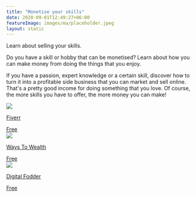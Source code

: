 ```yaml
---
title: "Monetise your skills"
date: 2020-09-01T12:49:27+06:00
featureImage: images/ma/placeholder.jpeg
layout: static
---
```


Learn about selling your skills.

Do you have a skill or hobby that can be monetised? Learn about how you can make money from doing the things that you enjoy.

If you have a passion, expert knowledge or a certain skill, discover how to turn it into a profitable side business that you can market and sell online. That's a pretty good income for doing something that you love. Of course, the more skills you have to offer, the more money you can make!

<a class="ma-link" href="https://www.fiverr.com/"><div class="ma-card ma-card-Wealth"><div class="ma-icon"><img src ="/images/Icon-check - wealth - opacity.svg"/></div><div class="ma-name"><p>Fiverr</p></div><div class="ma-paid-text"><span>Free</span></div></div></a><a class="ma-link" href="https://www.thewaystowealth.com/make-money/fiverr/"><div class="ma-card ma-card-Wealth"><div class="ma-icon"><img src ="/images/Icon-check - wealth - opacity.svg"/></div><div class="ma-name"><p>Ways To Wealth</p></div><div class="ma-paid-text"><span>Free</span></div></div></a><a class="ma-link" href="https://www.digitalfodder.com/how-to-make-money-on-fiverr/"><div class="ma-card ma-card-Wealth"><div class="ma-icon"><img src ="/images/Icon-check - wealth - opacity.svg"/></div><div class="ma-name"><p>Digital Fodder</p></div><div class="ma-paid-text"><span>Free</span></div></div></a>  

<br/><br/>






